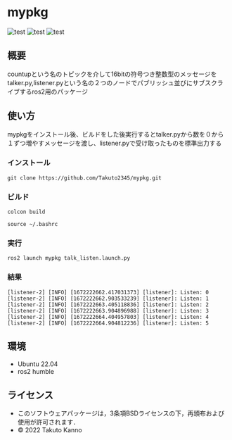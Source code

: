 # mypkg
![test](https://github.com/Takuto2345/Mypkg/actions/workflows/test.yml/badge.svg)
![test](https://img.shields.io/badge/ros2-humble-blue)
![test](https://img.shields.io/badge/python-v3.10-blue)
## 概要
countupという名のトピックを介して16bitの符号つき整数型のメッセージをtalker.py,listener.pyという名の２つのノードでパブリッシュ並びにサブスクライブするros2用のパッケージ



## 使い方
mypkgをインストール後、ビルドをした後実行するとtalker.pyから数を０から１ずつ増やすメッセージを渡し、listener.pyで受け取ったものを標準出力する
### インストール
```
git clone https://github.com/Takuto2345/mypkg.git
```
### ビルド
````
colcon build
````
```
source ~/.bashrc
```
### 実行
```
ros2 launch mypkg talk_listen.launch.py
```
### 結果
```
[listener-2] [INFO] [1672222662.417031373] [listener]: Listen: 0
[listener-2] [INFO] [1672222662.903533239] [listener]: Listen: 1
[listener-2] [INFO] [1672222663.405118836] [listener]: Listen: 2
[listener-2] [INFO] [1672222663.904896988] [listener]: Listen: 3
[listener-2] [INFO] [1672222664.404957803] [listener]: Listen: 4
[listener-2] [INFO] [1672222664.904812236] [listener]: Listen: 5
```

## 環境
* Ubuntu 22.04
* ros2 humble

## ライセンス

  * このソフトウェアパッケージは，3条項BSDライセンスの下，再頒布および使用が許可されます．
  * © 2022 Takuto Kanno
